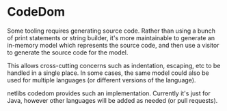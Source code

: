 # CodeDom

Some tooling requires generating source code.  Rather than using a bunch of print statements or string builder, it's more maintainable to generate an in-memory model which represents the source code, and then use a visitor to generate the source code for the model.

This allows cross-cutting concerns such as indentation, escaping, etc to be handled in a single place.  In some cases, the same model could also be used for multiple languages (or different versions of the language).

netlibs codedom provides such an implementation.  Currently it's just for Java, however other languages will be added as needed (or pull requests).

